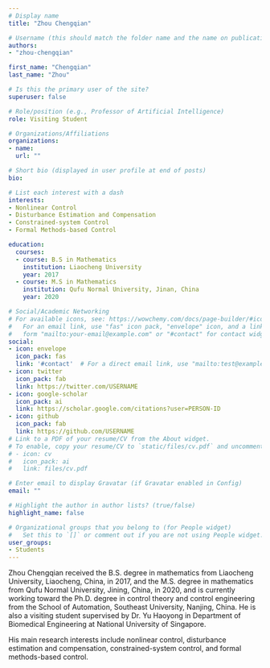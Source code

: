 ```yaml
---
# Display name
title: "Zhou Chengqian"

# Username (this should match the folder name and the name on publications)
authors:
- "zhou-chengqian"

first_name: "Chengqian"
last_name: "Zhou"

# Is this the primary user of the site?
superuser: false

# Role/position (e.g., Professor of Artificial Intelligence)
role: Visiting Student

# Organizations/Affiliations
organizations:
- name: 
  url: ""

# Short bio (displayed in user profile at end of posts)
bio: 

# List each interest with a dash
interests:
- Nonlinear Control
- Disturbance Estimation and Compensation
- Constrained-system Control
- Formal Methods-based Control

education:
  courses:
  - course: B.S in Mathematics
    institution: Liaocheng University
    year: 2017
  - course: M.S in Mathematics
    institution: Qufu Normal University, Jinan, China
    year: 2020

# Social/Academic Networking
# For available icons, see: https://wowchemy.com/docs/page-builder/#icons
#   For an email link, use "fas" icon pack, "envelope" icon, and a link in the
#   form "mailto:your-email@example.com" or "#contact" for contact widget.
social:
- icon: envelope
  icon_pack: fas
  link: '#contact'  # For a direct email link, use "mailto:test@example.org".
- icon: twitter
  icon_pack: fab
  link: https://twitter.com/USERNAME
- icon: google-scholar
  icon_pack: ai
  link: https://scholar.google.com/citations?user=PERSON-ID
- icon: github
  icon_pack: fab
  link: https://github.com/USERNAME
# Link to a PDF of your resume/CV from the About widget.
# To enable, copy your resume/CV to `static/files/cv.pdf` and uncomment the lines below.
# - icon: cv
#   icon_pack: ai
#   link: files/cv.pdf

# Enter email to display Gravatar (if Gravatar enabled in Config)
email: ""

# Highlight the author in author lists? (true/false)
highlight_name: false

# Organizational groups that you belong to (for People widget)
#   Set this to `[]` or comment out if you are not using People widget.
user_groups:
- Students
---
```


Zhou Chengqian received the B.S. degree in mathematics from Liaocheng University, Liaocheng, China, in 2017, and the M.S. degree in mathematics from Qufu Normal University, Jining, China, in 2020, and is currently working toward the Ph.D. degree in control theory and control engineering from the School of Automation, Southeast University, Nanjing, China. He is also a visiting student supervised by Dr. Yu Haoyong in Department of Biomedical Engineering at National University of Singapore.

His main research interests include nonlinear control, disturbance estimation and compensation, constrained-system control, and formal methods-based control.
